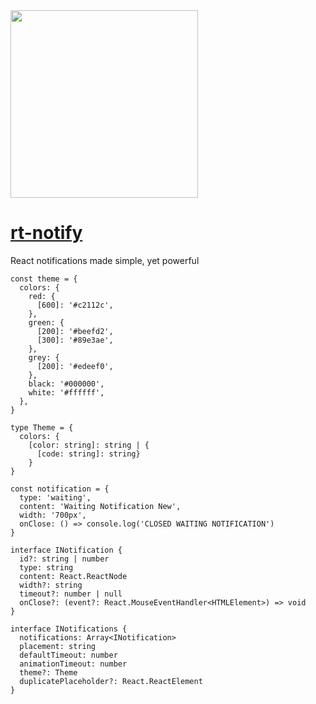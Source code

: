 <img width="300px" src="https://cdn1.iconfinder.com/data/icons/just-for-fun/64/__notification_messege_alarm-512.png" />

# [rt-notify](https://glebcha.github.io/rt-notify/)
React notifications made simple, yet powerful

```
const theme = {
  colors: {
    red: {
      [600]: '#c2112c',
    },
    green: {
      [200]: '#beefd2',
      [300]: '#89e3ae',
    },
    grey: {
      [200]: '#edeef0',
    },
    black: '#000000',
    white: '#ffffff',
  },
}

type Theme = {
  colors: {
    [color: string]: string | {
      [code: string]: string}
    }
}

const notification = { 
  type: 'waiting', 
  content: 'Waiting Notification New', 
  width: '700px', 
  onClose: () => console.log('CLOSED WAITING NOTIFICATION') 
}

interface INotification {
  id?: string | number
  type: string
  content: React.ReactNode
  width?: string
  timeout?: number | null
  onClose?: (event?: React.MouseEventHandler<HTMLElement>) => void
}

interface INotifications {
  notifications: Array<INotification>
  placement: string
  defaultTimeout: number
  animationTimeout: number
  theme?: Theme
  duplicatePlaceholder?: React.ReactElement
}
```
